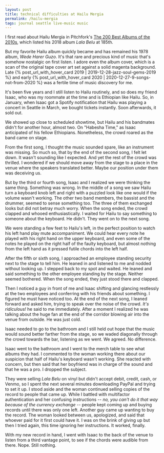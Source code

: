 ```yaml
---
layout: post
title: technical difficulties at Hailu Mergia
permalink: /hailu-mergia
tags: journal seattle live-music music
---
```


I first read about Hailu Mergia in Pitchfork's [The 200 Best Albums of the 2010s](https://pitchfork.com/features/lists-and-guides/the-200-best-albums-of-the-2010s), which listed his 2018 album _Lala Belu_ at 185th.
<!--more-->
But my favorite Hailu album quickly became and has remained his 1978 album, _Wede Harer Guzo_.
It's that rare and precious kind of music that's somehow nostalgic on first listen.
I adore even the album cover, which is a scan of the original tape cover art set against a solid magenta background.
Late {% post_url_with_hover_card 2019 | 2019-12-28-jazz-soul-gems-2019 %} and early {% post_url_with_hover_card 2020 | 2020-12-27-9-songs-not-from-2020 %} was a fertile time of music discovery for me.

It's been five years and I still listen to Hailu routinely, and so does my friend Isaac, who was my roommate at the time and is Ethiopian like Hailu.
So, in January, when Isaac got a Spotify notification that Hailu was playing a concert in Seattle in March, we bought tickets instantly.
Soon afterwards, it sold out.

We showed up close to scheduled showtime, but Hailu and his bandmates didn't for another hour, almost two.
On "Habesha Time," as Isaac anticipated of his fellow Ethiopians.
Nonetheless, the crowd roared as the band came on stage.

From the first song, I thought the music sounded spare, like an instrument was missing.
So much so, that by the end of the second song, I felt let down.
It wasn't sounding like I expected.
And yet the rest of the crowd was thrilled.
I wondered if we should move away from the stage to a place in the venue where the speakers translated better.
Maybe our position under them was deceiving us.

But by the third or fourth song, Isaac and I realized we were thinking the same thing.
Something was wrong.
In the middle of a song we saw Hailu turn a keyboard knob left and right with a puzzled look like one would if the volume wasn't working.
The other two band members, the bassist and the drummer, seemed to sense something too.
The three of them exchanged looks but did not betray much worry.
When the song ended, the crowd clapped and whooed enthusiastically.
I waited for Hailu to say something to someone about the keyboard.
He didn't.
They went on to the next song.

We were standing a few feet to Hailu's left, in the perfect position to watch his left hand play mute accompaniment.
We could hear every note he played with his right hand on the upper keyboard, and even some of the notes he played on the right half of the faulty keyboard, but almost nothing from the left hand as it pressed futile chords into the left half.

After the fifth or sixth song, I approached an employee standing security next to the stage to tell him.
He leaned in and listened to me and nodded without looking up.
I stepped back to my spot and waited.
He leaned and said something to the other employee standing by the stage.
Neither seemed bothered.
When the song ended, they just stood there and clapped.

Then I noticed a guy in front of me and Isaac shifting and glancing restlessly at the two employees and conferring with his friends about something.
I figured he must have noticed too.
At the end of the next song, I leaned forward and asked him, trying to speak over the noise of the crowd.
_It's ridiculous!_ he said to me immediately.
After a moment I realized he was talking about the huge fan at the end of the corridor blowing air into the venue from outside.
He was just cold.

Isaac needed to go to the bathroom and I still held out hope that the music would sound better farther from the stage, so we waded diagonally through the crowd towards the bar, listening as we went.
We agreed.
No difference.

Isaac went to the bathroom and I went to the merch table to see what albums they had.
I commented to the woman working there about our suspicion that half of Hailu's keyboard wasn't working.
She reacted with concern, but then said that her boyfriend was in charge of the sound and that he was a pro.
I dropped the subject.

They were selling _Lala Belu_ on vinyl but didn't accept debit, credit, cash, or Venmo, so I spent the next several minutes downloading PayPal and trying to set it up.
I stood aside and the woman continued selling copies of the record to people that came up.
While I battled with multifactor authentication and her confusing instructions -- _no, you can't do it that way because of the currency exchange_ -- people kept coming up and buying records until there was only one left.
Another guy came up wanting to buy the record.
The woman looked between us, apologized, and said that whoever paid for it first could have it.
I was on the brink of giving up but then I tried again, this time ignoring her instructions.
It worked, finally.

With my new record in hand, I went with Isaac to the back of the venue to listen from a third vantage point, to see if the chords were audible from there.
Nope.
Still nothing.